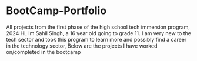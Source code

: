 # BootCamp-Portfolio
All projects from the first phase of the high school tech immersion program, 2024
Hi, Im Sahil Singh, a 16 year old going to grade 11. I am very new to the tech sector and took this program to learn more and possibly find a career in the technology sector, Below are the projects I have worked on/completed in the bootcamp

